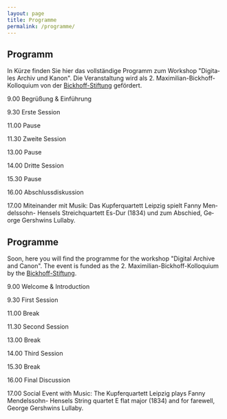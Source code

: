 ```yaml
---
layout: page
title: Programme
permalink: /programme/
---
```


<div class="language-container">
<section lang="de" markdown="1">

# Programm

In Kürze finden Sie hier das vollständige Programm zum Workshop "Digitales Archiv und Kanon".
Die Veranstaltung wird als 2. Maximilian-Bickhoff-Kolloquium von der  <a href="http://www.ku.de/die-ku/stiftungen-und-foerderer/bickhoff-stiftung">Bickhoff-Stiftung</a> gefördert.

9.00 Begrüßung & Einführung 

9.30 Erste Session 

11.00 Pause 

11.30 Zweite Session 

13.00 Pause 

14.00 Dritte Session  

15.30 Pause 

16.00 Abschlussdiskussion 

17.00 Miteinander mit Musik: Das Kupferquartett Leipzig spielt Fanny Mendelssohn- Hensels Streichquartett Es-Dur (1834) und zum Abschied, George Gershwins Lullaby.


</section>

<section lang="en" markdown="1">

# Programme

Soon, here you will find the programme for the workshop "Digital Archive and Canon".
The event is funded as the 2. Maximilian-Bickhoff-Kolloquium by the <a href="http://www.ku.de/die-ku/stiftungen-und-foerderer/bickhoff-stiftung">Bickhoff-Stiftung</a>.

9.00 Welcome & Introduction 

9.30 First Session  

11.00 Break

11.30 Second Session  

13.00 Break 

14.00 Third Session 

15.30 Break

16.00 Final Discussion

17.00 Social Event with Music: The Kupferquartett Leipzig plays Fanny Mendelssohn- Hensels String quartet E flat major (1834) and for farewell, George Gershwins Lullaby.


</section>
</div>
